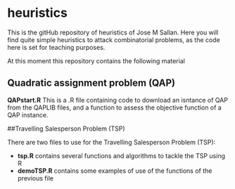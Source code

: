 # heuristics

This is the gitHub repository of heuristics of Jose M Sallan. Here you will find quite simple heuristics to attack combinatorial problems, as the code here is set for teaching purposes.

At this moment this repository contains the following material

## Quadratic assignment problem (QAP)

**QAPstart.R** This is a .R file containing code to download an isntance of QAP from the QAPLIB files, and a function to assess the objective function of a QAP instance.

##Travelling Salesperson Problem (TSP)

There are two files to use for the Travelling Salesperson Problem (TSP):

* **tsp.R** contains several functions and algorithms to tackle the TSP using R
* **demoTSP.R** contains some examples of use of the functions of the previous file